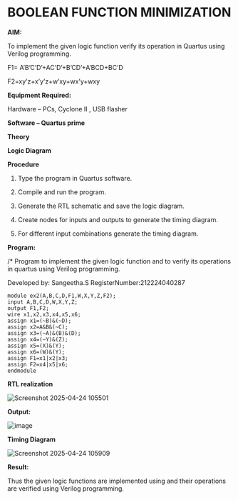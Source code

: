 # BOOLEAN FUNCTION MINIMIZATION

**AIM:**

To implement the given logic function verify its operation in Quartus using Verilog programming.

F1= A’B’C’D’+AC’D’+B’CD’+A’BCD+BC’D 

F2=xy’z+x’y’z+w’xy+wx’y+wxy

**Equipment Required:**

Hardware – PCs, Cyclone II , USB flasher

**Software – Quartus prime**

**Theory**

**Logic Diagram**

**Procedure**

1.	Type the program in Quartus software.

2.	Compile and run the program.

3.	Generate the RTL schematic and save the logic diagram.

4.	Create nodes for inputs and outputs to generate the timing diagram.

5.	For different input combinations generate the timing diagram.


**Program:**

/* Program to implement the given logic function and to verify its operations in quartus using Verilog programming.

Developed by: Sangeetha.S
RegisterNumber:212224040287

```
module ex2(A,B,C,D,F1,W,X,Y,Z,F2);
input A,B,C,D,W,X,Y,Z;
output F1,F2;
wire x1,x2,x3,x4,x5,x6;
assign x1=(~B)&(~D);
assign x2=A&B&(~C);
assign x3=(~A)&(B)&(D);
assign x4=(~Y)&(Z);
assign x5=(X)&(Y);
assign x6=(W)&(Y);
assign F1=x1|x2|x3;
assign F2=x4|x5|x6;
endmodule
```


**RTL realization**

![Screenshot 2025-04-24 105501](https://github.com/user-attachments/assets/e405fb9b-7029-43f5-82ce-e7cdd742d40a)



**Output:**

![image](https://github.com/user-attachments/assets/7cb2dc09-9e45-487a-917d-7783a4e6473a)


**Timing Diagram**

![Screenshot 2025-04-24 105909](https://github.com/user-attachments/assets/6e225964-4405-4e80-a431-a026245cf5d5)


**Result:**

Thus the given logic functions are implemented using and their operations are verified using Verilog programming.

